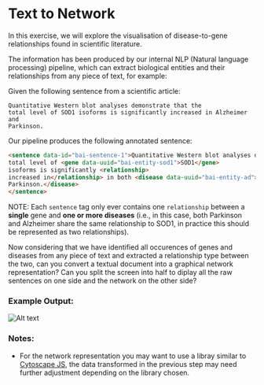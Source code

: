 # Text to Network

In this exercise, we will explore the visualisation of disease-to-gene relationships found in scientific literature.

The information has been produced by our internal NLP (Natural language processing) pipeline, which can extract biological entities and their relationships from any piece of text, for example:

Given the following sentence from a scientific article:
```
Quantitative Western blot analyses demonstrate that the 
total level of SOD1 isoforms is significantly increased in Alzheimer and 
Parkinson.
```
Our pipeline produces the following annotated sentence:

```html 
<sentence data-id="bai-sentence-1">Quantitative Western blot analyses demonstrate that the 
total level of <gene data-uuid="bai-entity-sod1">SOD1</gene> 
isoforms is significantly <relationship>
increased in</relationship> in both <disease data-uuid="bai-entity-ad"> Alzheimer</disease> and <disease data-uuid="bai-entity-pd"> 
Parkinson.</disease>
</sentence>
```

 NOTE: Each `sentence` tag only ever contains one `relationship` between a **single** gene and **one or more diseases** (i.e., in this case, both Parkinson and Alzheimer share the same relationship to SOD1, in practice this should be represented as two relationships).

Now considering that we have identified all occurences of genes and diseases from any piece of text and extracted a relationship type between the two, can you convert a textual document into a graphical network representation? 
Can you split the screen into half to diplay all the raw sentences on one side and the network on the other side?

### Example Output:
![Alt text](./text2network__output.png "Exercise output")

### Notes:
* For the network representation you may want to use a libray similar to [Cytoscape JS](https://js.cytoscape.org/), the data transformed in the previous step may need further adjustment depending on the library chosen.




